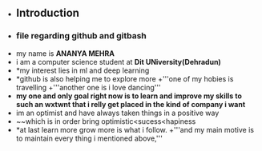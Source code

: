 + ## Introduction
 + ### file regarding github and gitbash
+ my name is **ANANYA MEHRA**
+ i am a computer science student at **Dit UNiversity(Dehradun)**
+ *my interest lies in ml and deep learning 
+ *github is also helping me to explore more 
+'''one of my hobies is travelling
+'''another one is i love dancing'''
+ **my one and only goal right now is to learn and improve my skills to such an wxtwnt that i relly get placed in the kind of company i want**
+ im an optimist and have always taken things in a positive way 
+ ~~which is in order bring optimistic<sucess<hapiness
+ *at last learn more grow more is what i follow.
+'''and my main motive is to maintain every thing i mentioned above,'''
